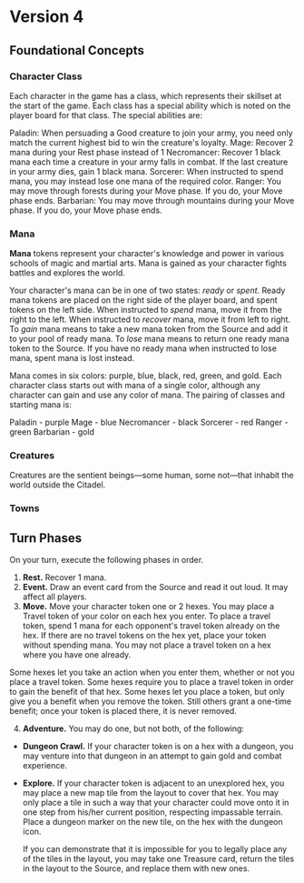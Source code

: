 # Version 4

## Foundational Concepts

### Character Class

Each character in the game has a class, which represents their skillset at the start of the game. Each class has a special ability which is noted on the player board for that class. The special abilities are:

Paladin: When persuading a Good creature to join your army, you need only match the current highest bid to win the creature's loyalty.
Mage: Recover 2 mana during your Rest phase instead of 1
Necromancer: Recover 1 black mana each time a creature in your army falls in combat. If the last creature in your army dies, gain 1 black mana.
Sorcerer: When instructed to spend mana, you may instead lose one mana of the required color.
Ranger: You may move through forests during your Move phase. If you do, your Move phase ends.
Barbarian: You may move through mountains during your Move phase. If you do, your Move phase ends.

### Mana

**Mana** tokens represent your character's knowledge and power in various schools of magic and martial arts. Mana is gained as your character fights battles and explores the world.

Your character's mana can be in one of two states: *ready* or *spent*. Ready mana tokens are placed on the right side of the player board, and spent tokens on the left side. When instructed to *spend* mana, move it from the right to the left. When instructed to *recover* mana, move it from left to right. To *gain* mana means to take a new mana token from the Source and add it to your pool of ready mana. To *lose* mana means to return one ready mana token to the Source. If you have no ready mana when instructed to lose mana, spent mana is lost instead.

Mana comes in six colors: purple, blue, black, red, green, and gold. Each character class starts out with mana of a single color, although any character can gain and use any color of mana. The pairing of classes and starting mana is:

Paladin - purple
Mage - blue
Necromancer - black
Sorcerer - red
Ranger - green
Barbarian - gold

### Creatures

Creatures are the sentient beings—some human, some not—that inhabit the world outside the Citadel. 

### Towns

## Turn Phases

On your turn, execute the following phases in order.

1. **Rest.** Recover 1 mana.
2. **Event.** Draw an event card from the Source and read it out loud. It may affect all players.
3. **Move.** Move your character token one or 2 hexes. You may place a Travel token of your color on each hex you enter. To place a travel token, spend 1 mana for each opponent's travel token already on the hex. If there are no travel tokens on the hex yet, place your token without spending mana. You may not place a travel token on a hex where you have one already.

  Some hexes let you take an action when you enter them, whether or not you place a travel token. Some hexes require you to place a travel token in order to gain the benefit of that hex. Some hexes let you place a token, but only give you a benefit when you remove the token. Still others grant a one-time benefit; once your token is placed there, it is never removed.

4. **Adventure.** You may do one, but not both, of the following:
  - **Dungeon Crawl.** If your character token is on a hex with a dungeon, you may venture into that dungeon in an attempt to gain gold and combat experience.
  - **Explore.** If your character token is adjacent to an unexplored hex, you may place a new map tile from the layout to cover that hex. You may only place a tile in such a way that your character could move onto it in one step from his/her current position, respecting impassable terrain. Place a dungeon marker on the new tile, on the hex with the dungeon icon.

    If you can demonstrate that it is impossible for you to legally place any of the tiles in the layout, you may take one Treasure card, return the tiles in the layout to the Source, and replace them with new ones.
